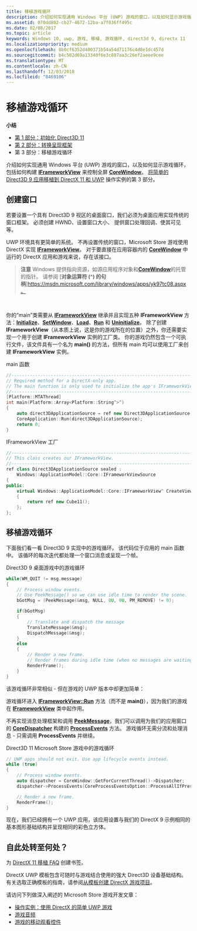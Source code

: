 ```yaml
---
title: 移植游戏循环
description: 介绍如何实现通用 Windows 平台 (UWP) 游戏的窗口，以及如何显示游戏循环，包括如何构建 IFrameworkView 来控制全屏 CoreWindow。
ms.assetid: 070dd802-cb27-4672-12ba-a7f036ff495c
ms.date: 02/08/2017
ms.topic: article
keywords: Windows 10, uwp, 游戏, 移植, 游戏循环, direct3d 9, directx 11
ms.localizationpriority: medium
ms.openlocfilehash: 8b0cf6352d400371b54a54d71176c4d8e1dc457d
ms.sourcegitcommit: b4c502d69a13340f6e3c887aa3c26ef2aeee9cee
ms.translationtype: MT
ms.contentlocale: zh-CN
ms.lasthandoff: 12/03/2018
ms.locfileid: "8469106"
---
```

# <a name="port-the-game-loop"></a>移植游戏循环



**小结**

-   [第 1 部分：初始化 Direct3D 11](simple-port-from-direct3d-9-to-11-1-part-1--initializing-direct3d.md)
-   [第 2 部分：转换呈现框架](simple-port-from-direct3d-9-to-11-1-part-2--rendering.md)
-   第 3 部分：移植游戏循环


介绍如何实现通用 Windows 平台 (UWP) 游戏的窗口，以及如何显示游戏循环，包括如何构建 [**IFrameworkView**](https://msdn.microsoft.com/library/windows/apps/hh700478) 来控制全屏 [**CoreWindow**](https://msdn.microsoft.com/library/windows/apps/br208225)。 [将简单的 Direct3D 9 应用移植到 DirectX 11 和 UWP](walkthrough--simple-port-from-direct3d-9-to-11-1.md) 操作实例的第 3 部分。

## <a name="create-a-window"></a>创建窗口


若要设置一个具有 Direct3D 9 视区的桌面窗口，我们必须为桌面应用实现传统的窗口框架。 必须创建 HWND、设置窗口大小、 提供窗口处理回调、使其可见等。

UWP 环境具有更简单的系统。 不再设置传统的窗口，Microsoft Store 游戏使用 DirectX 实现 [**IFrameworkView**](https://msdn.microsoft.com/library/windows/apps/hh700478)。 对于要直接在应用容器内的 [**CoreWindow**](https://msdn.microsoft.com/library/windows/apps/br208225) 中运行的 DirectX 应用和游戏来说，存在该接口。

> **注意** Windows 提供指向资源，如源应用程序对象和[**CoreWindow**](https://msdn.microsoft.com/library/windows/apps/br208225)的托管的指针。 请参阅 [**对象运算符 (^) 的句柄**]https://msdn.microsoft.com/library/windows/apps/yk97tc08.aspx。

 

你的“main”类需要从 [**IFrameworkView**](https://msdn.microsoft.com/library/windows/apps/hh700478) 继承并且实现五种 **IFrameworkView** 方法：[**Initialize**](https://msdn.microsoft.com/library/windows/apps/hh700495)、[**SetWindow**](https://msdn.microsoft.com/library/windows/apps/hh700509)、[**Load**](https://msdn.microsoft.com/library/windows/apps/hh700501)、[**Run**](https://msdn.microsoft.com/library/windows/apps/hh700505) 和 [**Uninitialize**](https://msdn.microsoft.com/library/windows/apps/hh700523)。 除了创建 **IFrameworkView**（从本质上说，这是你的游戏所在的位置）之外，你还需要实现一个用于创建 **IFrameworkView** 实例的工厂类。 你的游戏仍然包含一个可执行文件，该文件具有一个名为 **main()** 的方法，但所有 main 均可以使用工厂来创建 **IFrameworkView** 实例。

main 函数

```cpp
//-----------------------------------------------------------------------------
// Required method for a DirectX-only app.
// The main function is only used to initialize the app's IFrameworkView class.
//-----------------------------------------------------------------------------
[Platform::MTAThread]
int main(Platform::Array<Platform::String^>^)
{
    auto direct3DApplicationSource = ref new Direct3DApplicationSource();
    CoreApplication::Run(direct3DApplicationSource);
    return 0;
}
```

IFrameworkView 工厂

```cpp
//-----------------------------------------------------------------------------
// This class creates our IFrameworkView.
//-----------------------------------------------------------------------------
ref class Direct3DApplicationSource sealed : 
    Windows::ApplicationModel::Core::IFrameworkViewSource
{
public:
    virtual Windows::ApplicationModel::Core::IFrameworkView^ CreateView()
    {
        return ref new Cube11();
    };
};
```

## <a name="port-the-game-loop"></a>移植游戏循环


下面我们看一看 Direct3D 9 实现中的游戏循环。 该代码位于应用的 main 函数中。 该循环的每次迭代都处理一个窗口消息或呈现一个帧。

Direct3D 9 桌面游戏中的游戏循环

```cpp
while(WM_QUIT != msg.message)
{
    // Process window events.
    // Use PeekMessage() so we can use idle time to render the scene. 
    bGotMsg = (PeekMessage(&msg, NULL, 0U, 0U, PM_REMOVE) != 0);

    if(bGotMsg)
    {
        // Translate and dispatch the message
        TranslateMessage(&msg);
        DispatchMessage(&msg);
    }
    else
    {
        // Render a new frame.
        // Render frames during idle time (when no messages are waiting).
        RenderFrame();
    }
}
```

该游戏循环非常相似 - 但在游戏的 UWP 版本中却更加简单：

游戏循环进入 [**IFrameworkView::Run**](https://msdn.microsoft.com/library/windows/apps/hh700505) 方法（而不是 **main()**），因为我们的游戏在 [**IFrameworkView**](https://msdn.microsoft.com/library/windows/apps/hh700478) 类中起作用。

不再实现消息处理框架和调用 [**PeekMessage**](https://msdn.microsoft.com/library/windows/desktop/ms644943)，我们可以调用为我们的应用窗口的 [**CoreDispatcher**](https://msdn.microsoft.com/library/windows/apps/br208211) 构建的 [**ProcessEvents**](https://msdn.microsoft.com/library/windows/apps/br208215) 方法。 游戏循环无需分流和处理消息 - 只需调用 **ProcessEvents** 并继续。

Direct3D 11 Microsoft Store 游戏中的游戏循环

```cpp
// UWP apps should not exit. Use app lifecycle events instead.
while (true)
{
    // Process window events.
    auto dispatcher = CoreWindow::GetForCurrentThread()->Dispatcher;
    dispatcher->ProcessEvents(CoreProcessEventsOption::ProcessAllIfPresent);

    // Render a new frame.
    RenderFrame();
}
```

现在，我们已经拥有一个 UWP 应用，该应用设置与我们的 DirectX 9 示例相同的基本图形基础结构并呈现相同的彩色立方体。

## <a name="where-do-i-go-from-here"></a>自此处转至何处？


为 [DirectX 11 移植 FAQ](directx-porting-faq.md) 创建书签。

DirectX UWP 模板包含可随时与游戏结合使用的强大 Direct3D 设备基础结构。 有关选取正确模板的指南，请参阅[从模板创建 DirectX 游戏项目](user-interface.md)。

请访问下列做深入阐述的 Microsoft Store 游戏开发文章：

-   [操作实例：使用 DirectX 的简单 UWP 游戏](tutorial--create-your-first-uwp-directx-game.md)
-   [游戏音频](working-with-audio-in-your-directx-game.md)
-   [游戏的移动观看控件](tutorial--adding-move-look-controls-to-your-directx-game.md)

 

 




